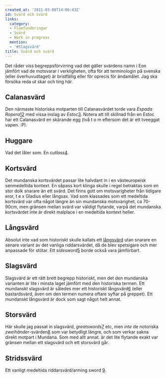 ```yaml
---
created_at: '2011-03-08T14:06:43Z'
id: Svärd och svärd
links:
  category:
  - Flumfunderingar
  - Svärd
  - Work in progress
  mention:
  - '#Slagsvärd'
title: Svärd och svärd
---
```


Det råder viss begreppsförvirring vad det gäller svärdens namn i Eon jämfört vad de motsvarar i
verkligheten, ofta för att terminologin på svenska (eller överhuvudtaget) är bristfällig eller för
oprecis för ändamålet. Jag ska försöka reda ut skar och ting här.

Calanasvärd
-----------

Den närmaste historiska motparten till Calanasvärdet torde vara *Espada Ropera*[1][][2] med vissa
inslag av *Estoc*[3]. Notera att till skillnad från en Estoc har ett Calanasvärd en skärande egg
(två t o m eftersom det är ett tveeggat vapen. :P).

Huggare
-------

Vad det låter som. En *cutlass*[4].

Kortsvärd
---------

Det mundanska kortsvärdet passar lite halvdant in i en västeuropeisk senmedeltida kontext. En såpass
kort klinga skulle i regel betraktas som en stor dolk snarare än ett svärd. Det finns gott om
motsvarigheter från tidigare eror, t e x Gladius eller långsax. Vad som klassades som ett medeltida
kortsvärd var ofta något längre än sin mundanska motsvarighet, ca 70-90cm, men gränsen mellan svärd
var väldigt flytande, varpå det mundanska kortsvärdet inte är direkt malplace i en medeltida kontext
heller.

Långsvärd
---------

Absolut inte vad som historiskt skulle kallats ett [långsvärd] utan snarare en senare variant av det
vanliga riddarsvärdet, då de blev spetsigare och mer anpassade för stötar. Ett *sidesword*[5] borde
också vara jämförbart.

Slagsvärd
---------

Slagsvärd är ett rätt brett begrepp historiskt, men det den mundanska varianten är lite i minsta
laget jämfört med den historiska termen. Ett mundanskt slagsvärd är således mer ett historiskt
långsvärd[6] (eller bastardsvärd, även om den termen numera oftare syftar på greppet). Ett mundanskt
långsvärd är dock som sagt något helt annat.

Storsvärd
---------

Här skulle jag passat in slagsvärd, *greatswords*[7] etc, men *inte* de notoriska
*zweihänder*-svärden[8] som var betydligt längre, och som verkar sakna direkt motpart i Mundana. Som
med allt annat. är det lite flytande exakt var gränsen mellan ett slagsvärd och ett storsvärd går.

Stridssvärd
-----------

Ett vanligt medeltida riddarsvärd/arming sword [9].

  [1]: http://bellsouthpwp.net/d/e/deodand23/weapon-list/ESPADAROPERA1.JPG
  [2]: http://en.wikipedia.org/wiki/Espada_ropera
  [3]: http://en.wikipedia.org/wiki/Estoc
  [4]: http://en.wikipedia.org/wiki/Cutlass
  [långsvärd]: Slagsvärd
  [5]: http://en.wikipedia.org/wiki/Side-sword
  [6]: http://en.wikipedia.org/wiki/Longsword
  [7]: http://en.wikipedia.org/wiki/Greatsword
  [8]: http://en.wikipedia.org/wiki/Zweih%C3%A4nder
  [9]: http://en.wikipedia.org/wiki/Arming_sword